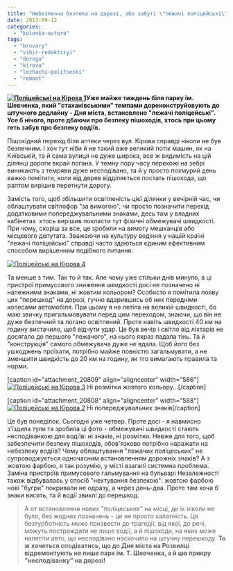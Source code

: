 ```yaml
---
title: "Небезпечна безпека на дорозі, або забуті \"лежачі поліцейські\" на вул. Кірова"
date: 2013-09-12
categories: 
  - "kolonka-avtora"
tags: 
  - "brovary"
  - "vibir-redaktsiyi"
  - "doroga"
  - "kirova"
  - "lezhachi-politseski"
  - "remont"
---
```


**[![Поліцейські на Кірова 1](https://mpz.brovary.org/wp-content/uploads/2013/09/Politseyski-na-Kirova-1.jpg)](https://mpz.brovary.org/wp-content/uploads/2013/09/Politseyski-na-Kirova-1.jpg)Уже майже тиждень біля парку ім. Шевченка, який "стаханівськими" темпами дореконструйовують до штучного дедлайну - Дня міста, встановлено "лежачі поліцейські". Усе б нічого, проте дбаючи про безпеку пішоходів, хтось при цьому геть забув про безпеку водіїв.**

Пішохідний перехід біля аптеки через вул. Кірова справді ніколи не був безпечним. І хоч тут ніби й не такий вже великий потік машин, як на Київській, та й сама вулиця не дуже широка, все ж видимість на цій ділянці дороги вкрай погана. У темну пору часу перехожі на зебрі виникають з темряви дуже несподівано, та й у просто похмурий день важко помітити, коли від дерев відділяється постать пішохода, що раптом вирішив перетнути дорогу.

Замість того, щоб збільшити освітленість цієї ділянки у вечірній час, чи облаштувати світлофор "за вимогою", чи просто позначити перехід додатковими попереджувальними знаками, десь там у владних кабінетах  хтось вирішив покласти тут фізичні обмежувачі швидкості. При чому, скоріш за все, це зробили на вимогу мешканців або місцевого депутата. Зважаючи на культуру водіння у нашій країні "лежачі поліцейські" справді часто здаються єдиним ефективним способом вирішенням подібного питання.

[![Поліцейські на Кірова 4](https://mpz.brovary.org/wp-content/uploads/2013/09/Politseyski-na-Kirova-4.jpg)](https://mpz.brovary.org/wp-content/uploads/2013/09/Politseyski-na-Kirova-4.jpg)

Та менше з тим. Так то й так. Але чому уже стільки днів минуло, а ці пристрої примусового зниження швидкості досі не позначено ні належними знаками, ні жовтим кольором? Особисто я помітила появу цих "перешкод" на дорозі, гучно вдарившись об них передніми колесами автомобіля. При цьому я не летіла на великій швидкості, бо маю звичку пригальмовувати перед цим переходом, знаючи, що він не дуже безпечний та погано освітлений. Проте навіть швидкості 40 км на годину вистачило, щоб відчути удар. Це був вечір і світло від ліхтарів не досягало до першого "лежачого", на нього якраз падала тінь. Та й "конструкція" самого обмежувача дуже не вдала. Щоб його без ушкоджень проїхати, потрібно майже повністю загальмувати, а не зменшити швидкість до 20 км на годину, як тго вимагають правила та норми.

\[caption id="attachment\_20809" align="aligncenter" width="586"\][![Поліцейські на Кірова 3](https://mpz.brovary.org/wp-content/uploads/2013/09/Politseyski-na-Kirova-3.jpg)](https://mpz.brovary.org/wp-content/uploads/2013/09/Politseyski-na-Kirova-3.jpg) Ні розмітки жовтого кольору...\[/caption\]

\[caption id="attachment\_20808" align="aligncenter" width="588"\][![Поліцейські на Кірова 2](https://mpz.brovary.org/wp-content/uploads/2013/09/Politseyski-na-Kirova-2.jpg)](https://mpz.brovary.org/wp-content/uploads/2013/09/Politseyski-na-Kirova-2.jpg) Ні попереджувальних знаків\[/caption\]

Це був понеділок. Сьогодні уже четвер. Проте досі - я навмисно з'їздила тули та зробила ці фото - обмежувачі швидкості стають несподіванкою для водіїв: ні знаків, ні розмітки. Невже для того, щоб забезпечити безпеку пішоходів, обов'язково потрібно наражати на небезпеку водіїв? Чому облаштування "лежачих поліцеських" не супроводжується одночасним встановленням дорожніх знаків? А з жовтою фарбою, я так розумію, у місті взагалі системна проблема. Заміна пристроїв примусового гальмування на бульварі Незалежності також відбувалась у спосіб "нехтування безпекою": жовтою фарбою нові "бугри" покривали не одразу, а через день-два. Проте там хоча б знаки висять, та й водії звиклі до перешкод.

> А от встановлення нових "поліцеських" на місці, де їх ніколи не було, без жодних позначень - це не просто халатність. Ця безтурботність може призвести до трагедії, від якої, до речі, можуть постраждати не лише водії, а й пішоходи, на яких може налетіти авто, що несподівано наскочило на штучну перешкоду. **То ж хочеться сподіватись, що до Дня міста на Розвилці відремонтують не лише парк ім. Т. Шевченка, а й цю прикру "несподіванку" на дорозі!**
